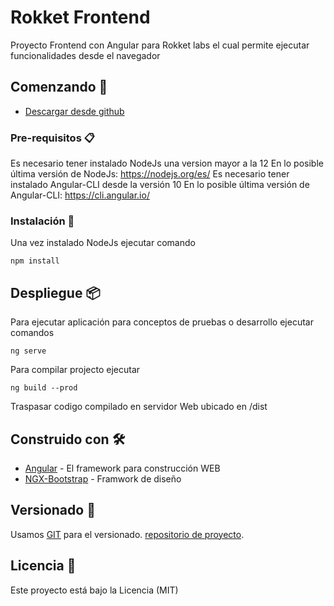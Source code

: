 # Rokket Frontend

Proyecto Frontend con Angular para Rokket labs el cual permite ejecutar funcionalidades desde el navegador

## Comenzando 🚀

+ [Descargar desde github](https://github.com/sebastianchavez/rokket-frontend.git) 


### Pre-requisitos 📋

Es necesario tener instalado NodeJs una version mayor a la 12
En lo posible última versión de NodeJs: https://nodejs.org/es/
Es necesario tener instalado Angular-CLI desde la versión 10
En lo posible última versión de Angular-CLI: https://cli.angular.io/


### Instalación 🔧

Una vez instalado NodeJs ejecutar comando
```
npm install
```

## Despliegue 📦

Para ejecutar aplicación para conceptos de pruebas o desarrollo ejecutar comandos
```
ng serve
```

Para compilar projecto ejecutar
```
ng build --prod
```
Traspasar codigo compilado en servidor Web ubicado en /dist


## Construido con 🛠️

* [Angular](https://angular.io/) - El framework para construcción WEB
* [NGX-Bootstrap](https://valor-software.com/ngx-bootstrap/#/) - Framwork de diseño

## Versionado 📌

Usamos [GIT](https://git-scm.com/) para el versionado.  [repositorio de proyecto](https://github.com/sebastianchavez/rokket-frontend).

## Licencia 📄

Este proyecto está bajo la Licencia (MIT)